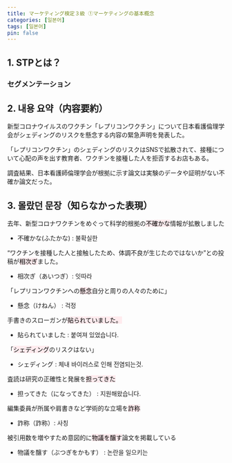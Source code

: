 ```yaml
---
title: マーケティング検定３級 ①マーケティングの基本概念
categories: [일본어]
tags: [일본어]
pin: false
---
```


## 1. STPとは？

### セグメンテーション

## 2. 내용 요약（内容要約）

新型コロナウイルスのワクチン「レプリコンワクチン」について日本看護倫理学会がシェディングのリスクを懸念する内容の緊急声明を発表した。

「レプリコンワクチン」のシェディングのリスクはSNSで拡散されて、接種について心配の声を出す教育者、ワクチンを接種した人を拒否するお店もある。

調査結果、日本看護師倫理学会が根拠に示す論文は実験のデータや証明がない不確か論文だった。


## 3. 몰랐던 문장（知らなかった表現）

去年、新型コロナワクチンをめぐって科学的根拠の<mark style="background-color: #ffebee">不確かな</mark>情報が拡散しました
 - 不確かな(ふたかな) : 불확실한

“ワクチンを接種した人と接触したため、体調不良が生じたのではないか”との投稿が<mark style="background-color: #ffebee">相次ぎ</mark>ました。
 - 相次ぎ（あいつぎ）: 잇따라

「レプリコンワクチンへの<mark style="background-color: #ffebee">懸念</mark>自分と周りの人々のために」
 - 懸念（けねん） : 걱정

手書きのスローガンが<mark style="background-color: #ffebee">貼られていました。</mark>
 - 貼られていました : 붙여져 있었습니다.

「<mark style="background-color: #ffebee">シェディング</mark>のリスクはない」
- シェディング : 체내 바이러스로 인해 전염되는것.
        
査読は研究の正確性と発展を<mark style="background-color: #ffebee">担ってきた</mark>
- 担ってきた（になってきた） : 지원해왔습니다.

編集委員が所属や肩書きなど学術的な立場を<mark style="background-color: #ffebee">詐称</mark>
- 詐称（詐称）: 사칭

被引用数を増やすため意図的に<mark style="background-color: #ffebee">物議を醸す</mark>論文を掲載している

- 物議を醸す（ぶつぎをかもす） : 논란을 일으키는
